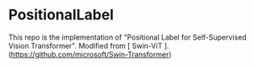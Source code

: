 # PositionalLabel
This repo is the implementation of "Positional Label for Self-Supervised Vision Transformer". Modified from [ Swin-ViT ].(https://github.com/microsoft/Swin-Transformer)
